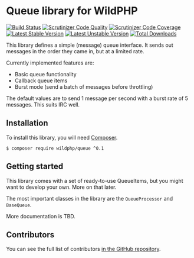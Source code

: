 # Queue library for WildPHP
[![Build Status](https://scrutinizer-ci.com/g/WildPHP/queue/badges/build.png)](https://scrutinizer-ci.com/g/WildPHP/queue/build-status/master)
[![Scrutinizer Code Quality](https://scrutinizer-ci.com/g/WildPHP/queue/badges/quality-score.png)](https://scrutinizer-ci.com/g/WildPHP/queue/?branch=master)
[![Scrutinizer Code Coverage](https://scrutinizer-ci.com/g/WildPHP/queue/badges/coverage.png)](https://scrutinizer-ci.com/g/WildPHP/queue/code-structure/master/code-coverage)
[![Latest Stable Version](https://poser.pugx.org/wildphp/queue/v/stable)](https://packagist.org/packages/wildphp/queue)
[![Latest Unstable Version](https://poser.pugx.org/wildphp/queue/v/unstable)](https://packagist.org/packages/wildphp/queue)
[![Total Downloads](https://poser.pugx.org/wildphp/queue/downloads)](https://packagist.org/packages/wildphp/queue)


This library defines a simple (message) queue interface. It sends out messages in the order they came in, but at a limited rate.

Currently implemented features are:
- Basic queue functionality
- Callback queue items
- Burst mode (send a batch of messages before throttling)

The default values are to send 1 message per second with a burst rate of 5 messages. This suits IRC well.

## Installation
To install this library, you will need [Composer](https://getcomposer.org/).

    $ composer require wildphp/queue ^0.1
    
## Getting started
This library comes with a set of ready-to-use QueueItems, but you might want to develop your own. More on that later.

The most important classes in the library are the `QueueProcessor` and `BaseQueue`.

More documentation is TBD.

## Contributors

You can see the full list of contributors [in the GitHub repository](https://github.com/WildPHP/queue/graphs/contributors).